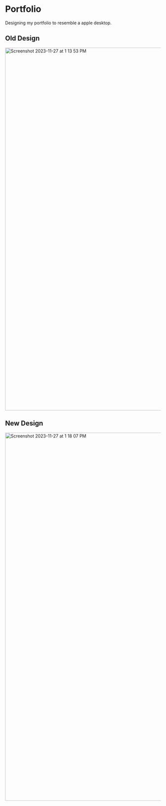 # Portfolio
Designing my portfolio to resemble a apple desktop.

## Old Design
<img width="1173" alt="Screenshot 2023-11-27 at 1 13 53 PM" src="https://github.com/EpiXCoder/Portfolio/assets/111717862/a1e78eab-347e-475f-a808-77eee447b131">

## New Design
<img width="1190" alt="Screenshot 2023-11-27 at 1 18 07 PM" src="https://github.com/EpiXCoder/Portfolio/assets/111717862/d72b8aa8-cc3e-4961-973a-3725cf2491a4">
